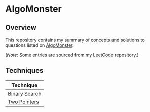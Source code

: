 # AlgoMonster

## Overview
This repository contains my summary of concepts and solutions to questions listed on [AlgoMonster](https://algo.monster).

(*Note*: Some entries are sourced from my [LeetCode](https://github.com/shumarb/leetcode) repository.)

## Techniques
| Technique                                                                       |
|---------------------------------------------------------------------------------|
| [Binary Search](https://github.com/shumarb/algomonster/tree/main/binary-search) |
| [Two Pointers](https://github.com/shumarb/algomonster/tree/main/two-pointers)   |

